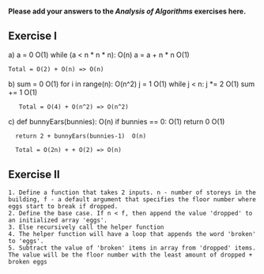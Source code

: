 #### Please add your answers to the ***Analysis of  Algorithms*** exercises here.

## Exercise I

a)
    a = 0  O(1)
    while (a < n * n * n): O(n)
    a = a + n * n O(1)

    Total = O(2) + O(n) => O(n)

b) 
     sum = 0 O(1)
    for i in range(n): O(n^2)
      j = 1 O(1)
      while j < n:
        j *= 2 O(1)
        sum += 1 O(1)

       Total = O(4) + O(n^2) => O(n^2) 

c)
    def bunnyEars(bunnies): O(n)
      if bunnies == 0: O(1) 
        return 0 O(1)

      return 2 + bunnyEars(bunnies-1)  O(n)  

      Total = O(2n) + + O(2) => O(n)

## Exercise II
    1. Define a function that takes 2 inputs. n - number of storeys in the building, f - a default argument that specifies the floor number where eggs start to break if dropped.
    2. Define the base case. If n < f, then append the value 'dropped' to an initialized array 'eggs'.
    3. Else recursively call the helper function
    4. The helper function will have a loop that appends the word 'broken' to 'eggs'.
    5. Subtract the value of 'broken' items in array from 'dropped' items. The value will be the floor number with the least amount of dropped + broken eggs


